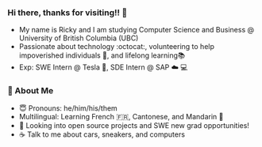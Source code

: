 ### Hi there, thanks for visiting!! 👋
- My name is Ricky and I am studying Computer Science and Business @ University of British Columbia (UBC)
- Passionate about technology :octocat:, volunteering to help impoverished individuals 🌱, and lifelong learning📚
- Exp: SWE Intern @ Tesla 🚗, SDE Intern @ SAP ☁️ 💻 

### 📘 About Me
- 😇   Pronouns: he/him/his/them
- Multilingual: Learning French 🇫🇷, Cantonese, and Mandarin 🍊 
- 📂   Looking into open source projects and SWE new grad opportunities!
- ☕   Talk to me about cars, sneakers, and computers
